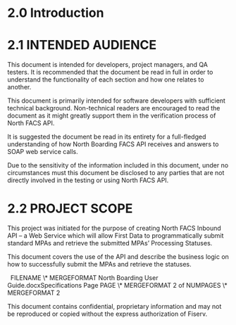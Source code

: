 ﻿

# **2.0 Introduction**
# **2.1 INTENDED AUDIENCE**
This document is intended for developers, project managers, and QA testers.  It is recommended that the document be read in full in order to understand the functionality of each section and how one relates to another.

This document is primarily intended for software developers with sufficient technical background. Non-technical readers are encouraged to read the document as it might greatly support them in the verification process of North FACS API.  

It is suggested the document be read in its entirety for a full-fledged understanding of how North Boarding FACS API receives and answers to SOAP web service calls. 

Due to the sensitivity of the information included in this document, under no circumstances must this document be disclosed to any parties that are not directly involved in the testing or using North FACS API.
# **2.2 PROJECT SCOPE**
This project was initiated for the purpose of creating North FACS Inbound API – a Web Service which will allow First Data to programmatically submit standard MPAs and retrieve the submitted MPAs’ Processing Statuses.

This document covers the use of the API and describe the business logic on how to successfully submit the MPAs and retrieve the statuses.



` `FILENAME   \\* MERGEFORMAT North Boarding User Guide.docxSpecifications		Page  PAGE   \\* MERGEFORMAT 2 of  NUMPAGES   \\* MERGEFORMAT 2

This document contains confidential, proprietary information and may not be reproduced or copied without the express authorization of Fiserv. 
